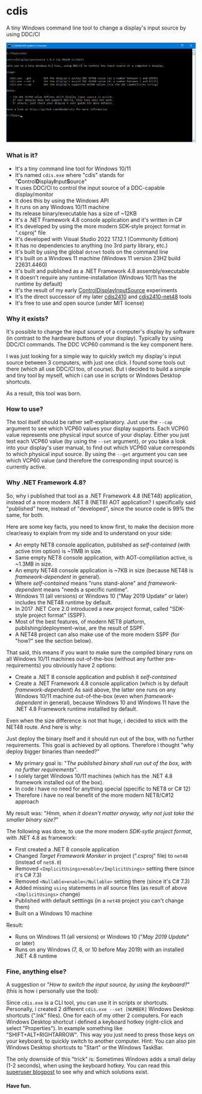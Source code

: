 # cdis

A tiny Windows command line tool to change a display's input source by using DDC/CI

![cdis](screenshot.png)

### What is it?

- It's a tiny command line tool for Windows 10/11
- It's named `cdis.exe` where "cdis" stands for "**C**ontrol**D**isplay**I**nput**S**ource"
- It uses DDC/CI to control the input source of a DDC-capable display/monitor
- It does this by using the Windows API
- It runs on any Windows 10/11 machine
- Its release binary/executable has a size of ~12KB
- It's a .NET Framework 4.8 console application and it's written in C#
- It's developed by using the more modern SDK-style project format in ".csproj" file
- It's developed with Visual Studio 2022 17.12.1 (Community Edition)
- It has no dependencies to anything (no 3rd party library, etc.)
- It's built by using the global `dotnet` tools on the command line
- It's built on a Windows 11 machine (Windows 11 version 23H2 build 22631.4460)
- It's built and published as a .NET Framework 4.8 assembly/executable
- It doesn't require any runtime-installation (Windows 10/11 has the runtime by default)
- It's the result of my early [ControlDisplayInputSource](https://github.com/MBODM/ControlDisplayInputSource) experiments
- It's the direct successor of my later [cdis2410](https://github.com/MBODM/cdis2410) and [cdis2410-net48](https://github.com/MBODM/cdis2410-net48) tools
- It's free to use and open source (under MIT license)

### Why it exists?

It's possible to change the input source of a computer's display by software (in contrast to the hardware buttons of your display). Typically by using DDC/CI commands. The DDC VCP60 command is the key component here.

I was just looking for a simple way to quickly switch my display's input source between 3 computers, with just one click. I found some tools out there (which all use DDC/CI too, of course). But i decided to build a simple and tiny tool by myself, which i can use in scripts or Windows Desktop shortcuts.

As a result, this tool was born.

### How to use?

The tool itself should be rather self-explanatory. Just use the `--cap` argument to see which VCP60 values your display supports. Each VCP60 value represents one physical input source of your display. Either you just test each VCP60 value (by using the `--set` argument), or you take a look into your display's user manual, to find out which VCP60 value corresponds to which physical input source. By using the `--get` argument you can see which VCP60 value (and therefore the corresponding input source) is currently active.

### Why .NET Framework 4.8?

So, why i published that tool as a .NET Framework 4.8 (NET48) application, instead of a more modern .NET 8 (NET8) AOT application? I specifically said "published" here, instead of "developed", since the source code is 99% the same, for both.

Here are some key facts, you need to know first, to make the decision more clear/easy to explain from my side and to understand on your side:
- An empty NET8 console application, published as _self-contained_ (with active _trim_ option) is ~11MB in size.
- Same empty NET8 console application, with AOT-complilation active, is ~1.3MB in size.
- An empty NET48 console application is ~7KB in size (because NET48 is _framework-dependent_ in general).
- Where _self-contained_ means "runs stand-alone" and _framework-dependent_ means "needs a specific runtime".
- Windows 11 (all versions) or Windows 10 ("May 2019 Update" or later) includes the NET48 runtime by default.
- In 2017 .NET Core 2.0 introduced a new project format, called "SDK-style project format" (SSPF).
- Most of the best features, of modern NET8 platform, publishing/deployment-wise, are the result of SSPF.
- A NET48 project can also make use of the more modern SSPF (for "how?" see the section below).

That said, this means if you want to make sure the compiled binary runs on all Windows 10/11 machines out-of-the-box (without any further pre-requirements) you obviously have 2 options:
- Create a .NET 8 console application and publish it _self-contained_
- Create a .NET Framework 4.8 console application (which is by default _framework-dependent_)
As said above, the latter one runs on any Windows 10/11 machine out-of-the-box (even when _framework-dependent_ in general), because Windows 10 and Windows 11 have the .NET 4.8 Framework runtime installled by default.

Even when the size difference is not that huge, i decided to stick with the NET48 route. And here is why:

Just deploy the binary itself and it should run out of the box, with no further requirements. This goal is achieved by all options. Therefore i thought "why deploy bigger binaries than needed?"
- My primary goal is: "_The published binary shall run out of the box, with no further requirements_".
- I solely target Windows 10/11 machines (which has the .NET 4.8 framework installed out of the box).
- In code i have no need for anything special (specific to NET8 or C# 12)
- Therefore i have no real benefit of the more modern NET8/C#12 approach

My result was: "_Hmm, when it doesn't matter anyway, why not just take the smaller binary size?_"


The following was done, to use the more modern _SDK-sytle project format_, with .NET 4.8 as framework:
- First created a .NET 8 console application
- Changed _Target Framework Moniker_ in project (".csproj" file) to `net48` (instead of `net8.0`)
- Removed `<ImplicitUsings>enable</ImplicitUsings>` setting there (since it's C# 7.3)
- Removed `<Nullable>enable</Nullable>` setting there (since it's C# 7.3)
- Added missing `using` statements in all source files (as result of above `<ImplicitUsings>` change)
- Published with default setttings (in a `net48` project you can't change them)
- Built on a Windows 10 machine

Result:
- Runs on Windows 11 (all versions) or Windows 10 ("_May 2019 Update_" or later)
- Runs on any Windows (7, 8, or 10 before May 2019) with an installed .NET 4.8 runtime































### Fine, anything else?

A suggestion or "_How to switch the input source, by using the keyboard?_" (this is how i personally use the tool):

Since `cdis.exe` is a CLI tool, you can use it in scripts or shortcuts. Personally, i created 2 different `cdis.exe --set [NUMBER]` Windows Desktop shortcuts (".lnk" files). One for each of my other 2 computers. For each Windows Desktop shortcut i defined a keyboard hotkey (right-click and select "Properties"). In example something like "SHIFT+ALT+RIGHTARROW". This way you just need to press those keys on your keyboard, to quickly switch to another computer. Hint: You can also pin Windows Desktop shortcuts to "Start" or the Windows TaskBar.

The only downside of this "trick" is: Sometimes Windows adds a small delay (1-2 seconds), when using the keyboard hotkey. You can read this [superuser blogpost](https://superuser.com/questions/426947/slow-windows-desktop-keyboard-shortcuts) to see why and which solutions exist.

#### Have fun.

